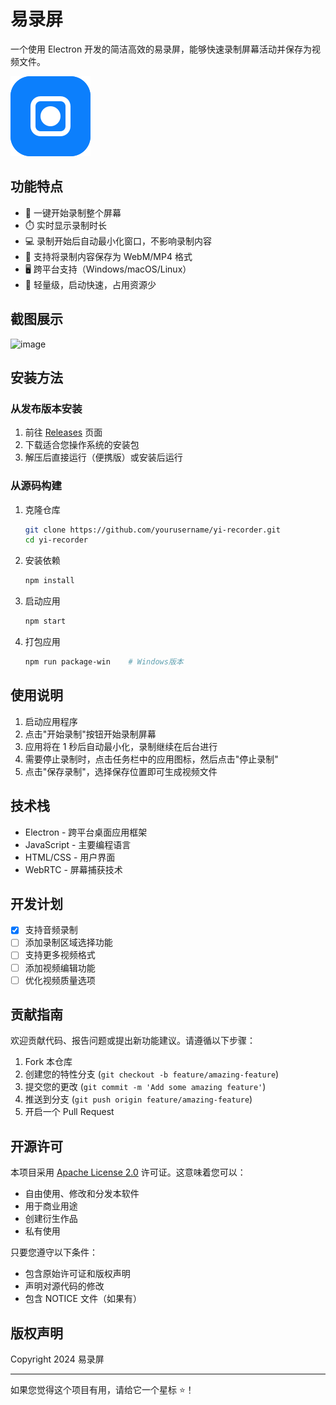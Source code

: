 # 易录屏

一个使用 Electron 开发的简洁高效的易录屏，能够快速录制屏幕活动并保存为视频文件。

![应用预览](./assets/logo.svg)

## 功能特点

- 🎥 一键开始录制整个屏幕
- ⏱️ 实时显示录制时长
- 💻 录制开始后自动最小化窗口，不影响录制内容
- 💾 支持将录制内容保存为 WebM/MP4 格式
- 🖥️ 跨平台支持（Windows/macOS/Linux）
- 🚀 轻量级，启动快速，占用资源少

## 截图展示

![image](https://github.com/user-attachments/assets/f8042860-134b-43c6-b5f6-7cc3ab4679f4)

## 安装方法

### 从发布版本安装

1. 前往 [Releases](https://github.com/yourusername/yi-recorder/releases) 页面
2. 下载适合您操作系统的安装包
3. 解压后直接运行（便携版）或安装后运行

### 从源码构建

1. 克隆仓库

   ```bash
   git clone https://github.com/yourusername/yi-recorder.git
   cd yi-recorder
   ```

2. 安装依赖

   ```bash
   npm install
   ```

3. 启动应用

   ```bash
   npm start
   ```

4. 打包应用
   ```bash
   npm run package-win    # Windows版本
   ```

## 使用说明

1. 启动应用程序
2. 点击"开始录制"按钮开始录制屏幕
3. 应用将在 1 秒后自动最小化，录制继续在后台进行
4. 需要停止录制时，点击任务栏中的应用图标，然后点击"停止录制"
5. 点击"保存录制"，选择保存位置即可生成视频文件

## 技术栈

- Electron - 跨平台桌面应用框架
- JavaScript - 主要编程语言
- HTML/CSS - 用户界面
- WebRTC - 屏幕捕获技术

## 开发计划

- [x] 支持音频录制
- [ ] 添加录制区域选择功能
- [ ] 支持更多视频格式
- [ ] 添加视频编辑功能
- [ ] 优化视频质量选项

## 贡献指南

欢迎贡献代码、报告问题或提出新功能建议。请遵循以下步骤：

1. Fork 本仓库
2. 创建您的特性分支 (`git checkout -b feature/amazing-feature`)
3. 提交您的更改 (`git commit -m 'Add some amazing feature'`)
4. 推送到分支 (`git push origin feature/amazing-feature`)
5. 开启一个 Pull Request

## 开源许可

本项目采用 [Apache License 2.0](LICENSE) 许可证。这意味着您可以：

- 自由使用、修改和分发本软件
- 用于商业用途
- 创建衍生作品
- 私有使用

只要您遵守以下条件：

- 包含原始许可证和版权声明
- 声明对源代码的修改
- 包含 NOTICE 文件（如果有）

## 版权声明

Copyright 2024 易录屏

---

如果您觉得这个项目有用，请给它一个星标 ⭐️！
